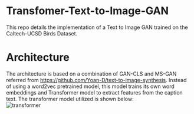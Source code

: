 # Transfomer-Text-to-Image-GAN
This repo details the implementation of a Text to Image GAN trained on the Caltech-UCSD Birds Dataset.<br>

# Architecture
The architecture is based on a combination of GAN-CLS and MS-GAN referred from https://github.com/Yoan-D/text-to-image-synthesis. Instead of using a word2vec pretrained model, this model trains its own word embeddings and Transformer model to extract features from the caption text. The transformer model utilized is shown below: <br>
![transformer](https://user-images.githubusercontent.com/36445587/139666430-7a82b47c-1d18-4866-8981-cfbd42c02a9b.png)
